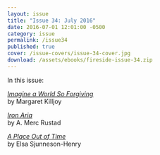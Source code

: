 ```yaml
---
layout: issue
title: "Issue 34: July 2016"
date: 2016-07-01 12:01:00 -0500
category: issue
permalink: /issue34
published: true
cover: /issue-covers/issue-34-cover.jpg
download: /assets/ebooks/fireside-issue-34.zip
---
```


In this issue:

[_Imagine a World So Forgiving_](/issue34/chapter/imagine-a-world-so-forgiving/)<br/>
by Margaret Killjoy

[_Iron Aria_](/issue34/chapter/iron-aria/) <br/>
by A. Merc Rustad

[_A Place Out of Time_](/issue34/chapter/a-place-out-of-time/)<br/>
by Elsa Sjunneson-Henry

